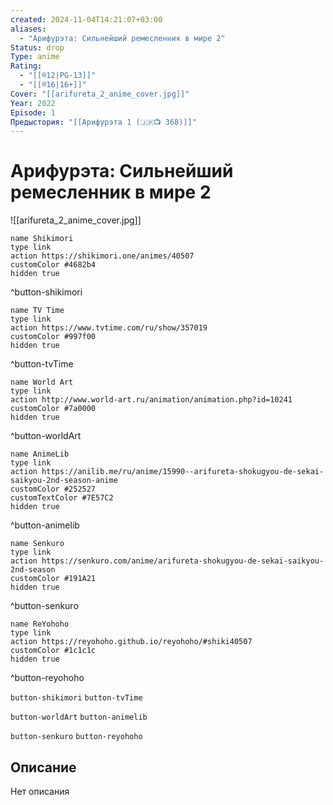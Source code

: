 ```yaml
---
created: 2024-11-04T14:21:07+03:00
aliases:
  - "Арифурэта: Сильнейший ремесленник в мире 2"
Status: drop
Type: anime
Rating:
  - "[[®️12|PG-13]]"
  - "[[®️16|16+]]"
Cover: "[[arifureta_2_anime_cover.jpg]]"
Year: 2022
Episode: 1
Предыстория: "[[Арифурэта 1 (🇯🇵📺 368)]]"
---
```


# Арифурэта: Сильнейший ремесленник в мире 2

![[arifureta_2_anime_cover.jpg]]

```button
name Shikimori
type link
action https://shikimori.one/animes/40507
customColor #4682b4
hidden true
```
^button-shikimori

```button
name TV Time
type link
action https://www.tvtime.com/ru/show/357019
customColor #997f00
hidden true
```
^button-tvTime

```button
name World Art
type link
action http://www.world-art.ru/animation/animation.php?id=10241
customColor #7a0000
hidden true
```
^button-worldArt

```button
name AnimeLib
type link
action https://anilib.me/ru/anime/15990--arifureta-shokugyou-de-sekai-saikyou-2nd-season-anime
customColor #252527
customTextColor #7E57C2
hidden true
```
^button-animelib

```button
name Senkuro
type link
action https://senkuro.com/anime/arifureta-shokugyou-de-sekai-saikyou-2nd-season
customColor #191A21
hidden true
```
^button-senkuro

```button
name ReYohoho
type link
action https://reyohoho.github.io/reyohoho/#shiki40507
customColor #1c1c1c
hidden true
```
^button-reyohoho

`button-shikimori` `button-tvTime`

`button-worldArt` `button-animelib`

`button-senkuro` `button-reyohoho`

## Описание

Нет описания
